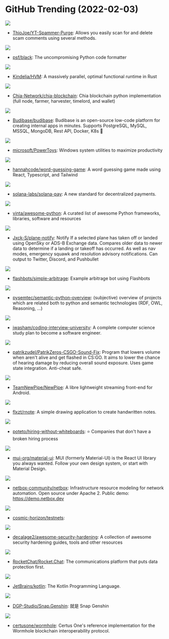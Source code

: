 # GitHub Trending (2022-02-03)

![](https://img.shields.io/badge/Python-New%20273-green?style=flat-square&logo=appveyor)
- [ThioJoe/YT-Spammer-Purge](https://github.com/ThioJoe/YT-Spammer-Purge): Allows you easily scan for and delete scam comments using several methods.

![](https://img.shields.io/badge/Python-New%20152-green?style=flat-square&logo=appveyor)
- [psf/black](https://github.com/psf/black): The uncompromising Python code formatter

![](https://img.shields.io/badge/Rust-New%20598-green?style=flat-square&logo=appveyor)
- [Kindelia/HVM](https://github.com/Kindelia/HVM): A massively parallel, optimal functional runtime in Rust

![](https://img.shields.io/badge/Python-New%2095-green?style=flat-square&logo=appveyor)
- [Chia-Network/chia-blockchain](https://github.com/Chia-Network/chia-blockchain): Chia blockchain python implementation (full node, farmer, harvester, timelord, and wallet)

![](https://img.shields.io/badge/JavaScript-New%2041-green?style=flat-square&logo=appveyor)
- [Budibase/budibase](https://github.com/Budibase/budibase): Budibase is an open-source low-code platform for creating internal apps in minutes. Supports PostgreSQL, MySQL, MSSQL, MongoDB, Rest API, Docker, K8s 🚀

![](https://img.shields.io/badge/C%23-New%20182-green?style=flat-square&logo=appveyor)
- [microsoft/PowerToys](https://github.com/microsoft/PowerToys): Windows system utilities to maximize productivity

![](https://img.shields.io/badge/TypeScript-New%20121-green?style=flat-square&logo=appveyor)
- [hannahcode/word-guessing-game](https://github.com/hannahcode/word-guessing-game): A word guessing game made using React, Typescript, and Tailwind

![](https://img.shields.io/badge/TypeScript-New%20138-green?style=flat-square&logo=appveyor)
- [solana-labs/solana-pay](https://github.com/solana-labs/solana-pay): A new standard for decentralized payments.

![](https://img.shields.io/badge/Python-New%20125-green?style=flat-square&logo=appveyor)
- [vinta/awesome-python](https://github.com/vinta/awesome-python): A curated list of awesome Python frameworks, libraries, software and resources

![](https://img.shields.io/badge/Python-New%20181-green?style=flat-square&logo=appveyor)
- [Jxck-S/plane-notify](https://github.com/Jxck-S/plane-notify): Notify If a selected plane has taken off or landed using OpenSky or ADS-B Exchange data. Compares older data to newer data to determine if a landing or takeoff has occurred. As well as nav modes, emergency squawk and resolution advisory notifications. Can output to Twitter, Discord, and Pushbullet

![](https://img.shields.io/badge/TypeScript-New%2035-green?style=flat-square&logo=appveyor)
- [flashbots/simple-arbitrage](https://github.com/flashbots/simple-arbitrage): Example arbitrage bot using Flashbots

![](https://img.shields.io/badge/none-New%2026-green?style=flat-square&logo=appveyor)
- [pysemtec/semantic-python-overview](https://github.com/pysemtec/semantic-python-overview): (subjective) overview of projects which are related both to python and semantic technologies (RDF, OWL, Reasoning, ...)

![](https://img.shields.io/badge/none-New%20222-green?style=flat-square&logo=appveyor)
- [jwasham/coding-interview-university](https://github.com/jwasham/coding-interview-university): A complete computer science study plan to become a software engineer.

![](https://img.shields.io/badge/Python-New%2019-green?style=flat-square&logo=appveyor)
- [patrikzudel/PatrikZeros-CSGO-Sound-Fix](https://github.com/patrikzudel/PatrikZeros-CSGO-Sound-Fix): Program that lowers volume when aren't alive and get flashed in CS:GO. It aims to lower the chance of hearing damage by reducing overall sound exposure. Uses game state integration. Anti-cheat safe.

![](https://img.shields.io/badge/Java-New%20103-green?style=flat-square&logo=appveyor)
- [TeamNewPipe/NewPipe](https://github.com/TeamNewPipe/NewPipe): A libre lightweight streaming front-end for Android.

![](https://img.shields.io/badge/Rust-New%2097-green?style=flat-square&logo=appveyor)
- [flxzt/rnote](https://github.com/flxzt/rnote): A simple drawing application to create handwritten notes.

![](https://img.shields.io/badge/JavaScript-New%2067-green?style=flat-square&logo=appveyor)
- [poteto/hiring-without-whiteboards](https://github.com/poteto/hiring-without-whiteboards): ⭐️ Companies that don't have a broken hiring process

![](https://img.shields.io/badge/JavaScript-New%2092-green?style=flat-square&logo=appveyor)
- [mui-org/material-ui](https://github.com/mui-org/material-ui): MUI (formerly Material-UI) is the React UI library you always wanted. Follow your own design system, or start with Material Design.

![](https://img.shields.io/badge/Python-New%2014-green?style=flat-square&logo=appveyor)
- [netbox-community/netbox](https://github.com/netbox-community/netbox): Infrastructure resource modeling for network automation. Open source under Apache 2. Public demo: https://demo.netbox.dev

![](https://img.shields.io/badge/Shell-New%203-green?style=flat-square&logo=appveyor)
- [cosmic-horizon/testnets](https://github.com/cosmic-horizon/testnets): 

![](https://img.shields.io/badge/none-New%2072-green?style=flat-square&logo=appveyor)
- [decalage2/awesome-security-hardening](https://github.com/decalage2/awesome-security-hardening): A collection of awesome security hardening guides, tools and other resources

![](https://img.shields.io/badge/JavaScript-New%2077-green?style=flat-square&logo=appveyor)
- [RocketChat/Rocket.Chat](https://github.com/RocketChat/Rocket.Chat): The communications platform that puts data protection first.

![](https://img.shields.io/badge/Kotlin-New%2012-green?style=flat-square&logo=appveyor)
- [JetBrains/kotlin](https://github.com/JetBrains/kotlin): The Kotlin Programming Language.

![](https://img.shields.io/badge/C%23-New%2031-green?style=flat-square&logo=appveyor)
- [DGP-Studio/Snap.Genshin](https://github.com/DGP-Studio/Snap.Genshin): 就是 Snap Genshin

![](https://img.shields.io/badge/TypeScript-New%2025-green?style=flat-square&logo=appveyor)
- [certusone/wormhole](https://github.com/certusone/wormhole): Certus One's reference implementation for the Wormhole blockchain interoperability protocol.

